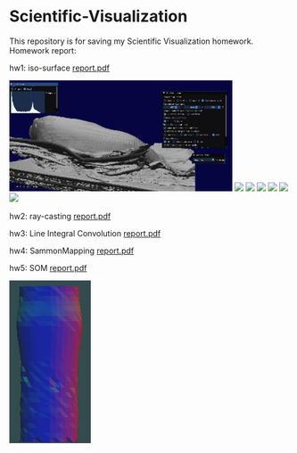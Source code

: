 # Scientific-Visualization

This repository is for saving my Scientific Visualization homework. Homework report:

hw1: iso-surface
[report.pdf](https://github.com/user-attachments/files/21209972/report.pdf)

<img src="MarchingCubes.gif" width="400">
<img src="https://github.com/user-attachments/assets/821e55e8-68a4-481c-ab6c-d1af0ae65206" width="400">
<img src="https://github.com/user-attachments/assets/efabd148-85ab-4da1-95d1-f70f80c0d1ad" width="400">
<img src="https://github.com/user-attachments/assets/2296f97f-35af-490c-b6c3-840a2ff4fe94" width="400">
<img src="https://github.com/user-attachments/assets/cd1fdec9-b710-44a8-b48b-f04403ea59bc" width="400">
<img src="https://github.com/user-attachments/assets/4fadffef-92b4-4acc-9853-1ac71dbff129" width="400">
<img src="https://github.com/user-attachments/assets/c1de6d1f-f96c-4ac4-9dea-d7045a2f076b" width="400">



hw2: ray-casting
[report.pdf](https://github.com/user-attachments/files/21209974/report.pdf)

hw3: Line Integral Convolution
[report.pdf](https://github.com/user-attachments/files/21209991/report.pdf)

hw4: SammonMapping
[report.pdf](https://github.com/user-attachments/files/21209998/report.pdf)

hw5: SOM
[report.pdf](https://github.com/user-attachments/files/21210002/report.pdf)

![image](SOM.gif)

